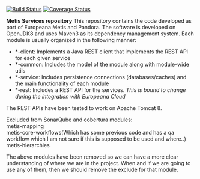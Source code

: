 [![Build Status](https://travis-ci.org/europeana/metis-framework.svg?branch=develop)](https://travis-ci.org/europeana/metis-framework)
[![Coverage Status](https://coveralls.io/repos/github/europeana/metis-framework/badge.svg?branch=develop)](https://coveralls.io/github/europeana/metis-framework?branch=develop)

**Metis Services repository**
This repository contains the code developed as part of Europeana Metis and Pandora.
The software is developed on OpenJDK8 and uses Maven3 as its dependency management system.
Each module is usually organized in the following manner:

 * *-client: Implements a Java REST client that implements the REST API for each given service
 * *-common: Includes the model of the module along with module-wide utils
 * *-service: Includes persistence connections (databases/caches) and the main functionality of each module
 * *-rest: Includes a REST API for the services. _This is bound to change during the integration with Europeana Cloud_

The REST APIs have been tested to work on Apache Tomcat 8.

Excluded from SonarQube and cobertura modules:    
metis-mapping  
metis-core-workflows(Which has some previous code and has a qa workflow which I am not sure if this is supposed to be used and where..)  
metis-hierarchies  

The above modules have been removed so we can have a more clear understanding of where we are in the project. When and if we are going to use any of them, then we should remove the exclude for that module.
